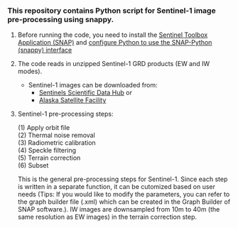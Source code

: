 ### This repository contains Python script for Sentinel-1 image pre-processing using snappy. 

1. Before running the code, you need to install the [Sentinel Toolbox Application (SNAP)](https://step.esa.int/main/download/snap-download/) and [configure Python to use the SNAP-Python (snappy) interface](https://senbox.atlassian.net/wiki/spaces/SNAP/pages/50855941/Configure+Python+to+use+the+SNAP-Python+snappy+interface)

2. The code reads in unzipped Sentinel-1 GRD products (EW and IW modes).
    - Sentinel-1 images can be downloaded from:
      - [Sentinels Scientific Data Hub](https://scihub.copernicus.eu/dhus/#/home)  or
      - [Alaska Satellite Facility](https://vertex.daac.asf.alaska.edu/#)
3. Sentinel-1 pre-processing steps:
    
    (1) Apply orbit file  
    (2) Thermal noise removal  
    (3) Radiometric calibration  
    (4) Speckle filtering  
    (5) Terrain correction  
    (6) Subset

   
   This is the general pre-processing steps for Sentinel-1. Since each step is written in a separate function, it can be cutomized based on user needs (Tips: If you would like to modify the parameters, you can refer to the graph builder file (.xml) which can be created in the Graph Builder of SNAP software.).
   IW images are downsampled from 10m to 40m (the same resolution as EW images) in the terrain correction step.




